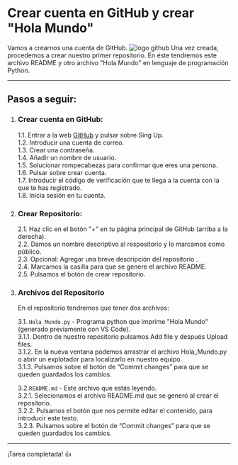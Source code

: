 # Crear cuenta en GitHub y crear "Hola Mundo"

Vamos a crearnos una cuenta de GitHub. ![logo github](https://marketing4ecommerce.net/wp-content/uploads/2018/06/GitHub-logo-2-imagen.jpg)
Una vez creada, procedemos a crear nuestro primer repositorio.
En éste tendremos este archivo README y otro archivo "Hola Mundo" en lenguaje de programación Python.

---

## Pasos a seguir:

1. ### Crear cuenta en GitHub:

   1.1. Entrar a la web [GitHub](https://github.com/) y pulsar sobre Sing Up.  
   1.2. Introducir una cuenta de correo.  
   1.3. Crear una contraseña.  
   1.4. Añadir un nombre de usuario.  
   1.5. Solucionar rompecabezas para confirmar que eres una persona.  
   1.6. Pulsar sobre crear cuenta.  
   1.7. Introducir el código de verificación que te llega a la cuenta con la que te has registrado.  
   1.8. Inicia sesión en tu cuenta.  

2. ### Crear Repositorio:

   2.1. Haz clic en el botón "+" en tu página principal de GitHub (arriba a la derecha).  
   2.2. Damos un nombre descriptivo al respositorio y lo marcamos como público.  
   2.3. Opcional: Agregar una breve descripción del repositorio .  
   2.4. Marcamos la casilla para que se genere el archivo README.   
   2.5. Pulsamos el botón de crear repositorio.  

3. ### Archivos del Repositorio
   En el repositorio tendremos que tener dos archivos:

   3.1. `Hola_Mundo.py` - Programa python que imprime "Hola Mundo" (generado previamente con VS Code).  
           3.1.1. Dentro de nuestro repositorio pulsamos Add file y después Upload files.  
           3.1.2. En la nueva ventana podemos arrastrar el archivo Hola_Mundo.py o abrir un explotador para localizarlo en nuestro equipo.   
           3.1.3. Pulsamos sobre el botón de “Commit changes” para que se queden guardados los cambios.  

   3.2.`README.md` - Este archivo que estás leyendo.  
           3.2.1. Selecionamos el archivo README.md que se generó al crear el repositorio.  
           3.2.2. Pulsamos el botón que nos permite editar el contenido, para introducir este texto.  
           3.2.3. Pulsamos sobre el botón de “Commit changes” para que se queden guardados los cambios.   
---

¡Tarea completada! :+1:
